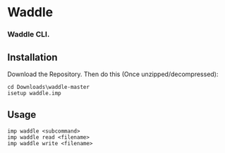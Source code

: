 # Waddle
### Waddle CLI.

## Installation
Download the Repository.  Then do this (Once unzipped/decompressed):
```
cd Downloads\waddle-master
isetup waddle.imp
```

## Usage
```
imp waddle <subcommand>
imp waddle read <filename>
imp waddle write <filename>
```
